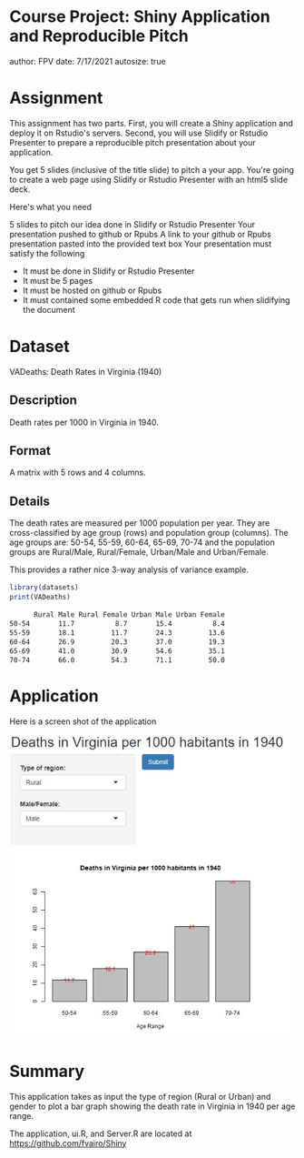 Course Project: Shiny Application and Reproducible Pitch
========================================================
author: FPV
date: 7/17/2021
autosize: true

Assignment
========================================================
This assignment has two parts. First, you will create a Shiny application and deploy it on Rstudio's servers. Second, you will use Slidify or Rstudio Presenter to prepare a reproducible pitch presentation about your application.


You get 5 slides (inclusive of the title slide)  to pitch a your app. You're going to create a web page using Slidify or Rstudio Presenter with an html5 slide deck.

Here's what you need

5 slides to pitch our idea done in Slidify or Rstudio Presenter
Your presentation pushed to github or Rpubs
A link to your github or Rpubs presentation pasted into the provided text box
Your presentation must satisfy the following

- It must be done in Slidify or Rstudio Presenter
- It must be 5 pages
- It must be hosted on github or Rpubs
- It must contained some embedded R code that gets run when slidifying the document

Dataset
========================================================

VADeaths: Death Rates in Virginia (1940)

## Description
Death rates per 1000 in Virginia in 1940.

## Format
A matrix with 5 rows and 4 columns.

## Details
The death rates are measured per 1000 population per year. They are cross-classified by age group (rows) and population group (columns). The age groups are: 50-54, 55-59, 60-64, 65-69, 70-74 and the population groups are Rural/Male, Rural/Female, Urban/Male and Urban/Female.

This provides a rather nice 3-way analysis of variance example.



```r
library(datasets)
print(VADeaths)
```

```
      Rural Male Rural Female Urban Male Urban Female
50-54       11.7          8.7       15.4          8.4
55-59       18.1         11.7       24.3         13.6
60-64       26.9         20.3       37.0         19.3
65-69       41.0         30.9       54.6         35.1
70-74       66.0         54.3       71.1         50.0
```

Application
========================================================

Here is a screen shot of the application

![plot of chunk unnamed-chunk-2](https://github.com/fvairo/Shiny/blob/main/Capture.JPG)

Summary
========================================================

This application takes as input the type of region (Rural or Urban) and gender to plot a bar graph showing the death rate in Virginia in 1940 per age range. 

The application, ui.R, and Server.R are located at
https://github.com/fvairo/Shiny
